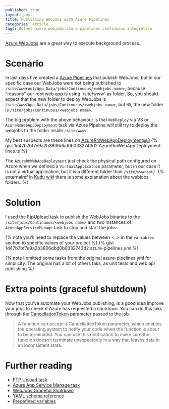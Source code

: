 ```yaml
---
published: true
layout: post
title: Publishing WebJobs with Azure Pipelines
categories: Article
tags: dotnet azure webjobs azure-pipelines continuous-integration
---
```


[Azure WebJobs](https://docs.microsoft.com/en-US/azure/app-service/webjobs-sdk-get-started) are a great way to execute background process. 

# Scenario
In last days I've created a [Azure Pipelines](https://azure.microsoft.com/pt-br/services/devops/pipelines/) that publish WebJobs, but in our specific case our WebJobs were not being published to `/site/wwwroot/App_Data/jobs/Continuous/<webjobs name>`, because "reasons" our root web app is using '/site/www' as folder. So, you should expect that the new folder to deploy WebJobs is `/site/www/App_Data/jobs/Continuous/<webjobs name>`, but `NO`, the new folder is `/site/jobs/Continuous/<webjobs name>`.

The big problem with the above behaviour is that `WebDeploy` via VS or  `AzureRmWebAppDeployment` task via Azure Pipeline will still try to deploy the webjobs to the folder inside `/site/www/`

My best suspects are these lines on [AzureRmWebAppDeployment@3](https://github.com/microsoft/azure-pipelines-tasks/blob/master/Tasks/AzureRmWebAppDeploymentV3/azurermwebappdeployment.ts#L73)
{% gist 1d47b7bf7e9a2b3806dbd0b0332743d2 AzureRmWebAppDeployment-lines.ts %}

The `AzureRmWebAppDeployment` just check the physical path configured on Azure when we defined a `VirtualApplicatoin` parameter, but in our case it is not a virtual application, but it is a different folder than `/site/wwwroot/`.
{% externalref in [Kudu wiki](https://github.com/projectkudu/kudu/wiki/WebJobs) there is some explanation about the webjobs folders. %}

# Solution
I used the FtpUpload task to publish the WebJobs binaries to the `/site/jobs/Continuous/<webjobs name>` and two instances of `AzureAppServiceManage` task to stop and start the jobs:

{% note you'll need to replace the values between <..> in the `variables` section to specific values of your project %}
{% gist 1d47b7bf7e9a2b3806dbd0b0332743d2 azure-pipelines.yml %}


{% note I omitted some tasks from the original azure-pipelines.yml for simplicity. The original has a lot of others taks, as unit tests and web api publishing %}


# Extra points (graceful shutdown)
Now that you've automate your WebJobs publishing, is a good idea improve your jobs to check if Azure has requested a shutdown. You can do this taks through the [CancellationToken](https://docs.microsoft.com/en-us/azure/azure-functions/functions-dotnet-class-library#cancellation-tokens) parameter passed to the job.

> A function can accept a CancellationToken parameter, which enables the operating system to notify your code when the function is about to be terminated. You can use this notification to make sure the function doesn't terminate unexpectedly in a way that leaves data in an inconsistent state.

# Further reading
* [FTP Upload task](https://docs.microsoft.com/en-us/azure/devops/pipelines/tasks/utility/ftp-upload?view=azure-devops)
* [Azure App Service Manage task](https://docs.microsoft.com/en-us/azure/devops/pipelines/tasks/deploy/azure-app-service-manage?view=azure-devops)
* [WebJobs Graceful Shutdown](http://blog.amitapple.com/post/2014/05/webjobs-graceful-shutdown)
* [YAML schema reference](https://docs.microsoft.com/en-us/azure/devops/pipelines/yaml-schema?view=azure-devops&tabs=schema)
* [Predefined variables](https://docs.microsoft.com/en-us/azure/devops/pipelines/build/variables?view=azure-devops&tabs=yaml)


